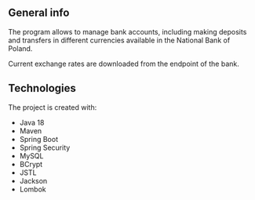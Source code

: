 ## General info
The program allows to manage bank accounts, including making deposits and transfers in different currencies available in the National Bank of Poland.

Current exchange rates are downloaded from the endpoint of the bank.
	
## Technologies
The project is created with:
* Java 18
* Maven
* Spring Boot
* Spring Security
* MySQL
* BCrypt
* JSTL
* Jackson
* Lombok
